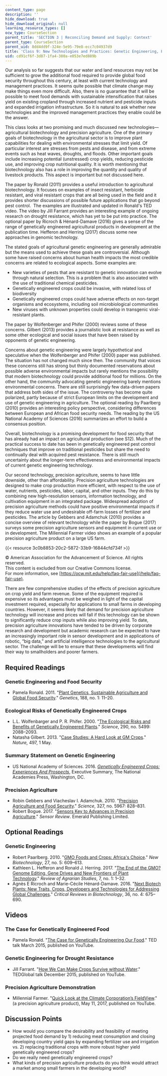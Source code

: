 ```yaml
---
content_type: page
description: ''
hide_download: true
hide_download_original: null
learning_resource_types: []
ocw_type: CourseSection
parent_title: 'SECTION 3 | Reconciling Demand and Supply: Context'
parent_type: CourseSection
parent_uid: 8dd4dd9f-324e-5e95-79e8-ecc7c04937d9
title: 'Class 9: New Technologies and Practices: Genetic Engineering, Precision Agriculture'
uid: cd91cf6f-3d87-1fa4-380a-e053e7ed889b
---
```


Our analysis so far suggests that our water and land resources may not be sufficient to grow the additional food required to provide global food security throughout this century, at least with current technology and management practices. It seems quite possible that climate change may make things even more difficult. Also, there is no guarantee that it will be possible to meet food demands with sustainable intensification that raises yield on existing cropland through increased nutrient and pesticide inputs and expanded irrigation infrastructure. So it is natural to ask whether new technologies and the improved management practices they enable could be the answer.

This class looks at two promising and much discussed new technologies—agricultural biotechnology and precision agriculture. One of the primary goals of biotechnology in the agricultural sector is to improve plant capabilities for dealing with environmental stresses that limit yield. Of particular interest are stresses from pests and disease, and from extreme events such as heat waves, droughts, and floods. Other important goals include increasing potential (unstressed) crop yields, reducing pesticide use, and improving crop nutritional quality. It is worth mentioning that biotechnology also has a role in improving the quantity and quality of livestock products. This aspect is important but not discussed here.

The paper by Ronald (2011) provides a useful introduction to agricultural biotechnology. It focuses on examples of insect resistant, herbicide resistant, and viral resistant crops that are all being used in the field and it provides shorter discussions of possible future applications that go beyond pest control.  The examples are illustrated and updated in Ronald's TED video. The video by Jill Farrant provides an interesting example of ongoing research on drought resistance, which has yet to be put into practice. The optional paper by Ricroch & Hénard-Damave (2016) gives a sense of the range of genetically engineered agricultural products in development at the publication time. Hefferon and Herring (2017) discuss some new approaches in genomic technology.

The stated goals of agricultural genetic engineering are generally admirable but the means used to achieve these goals are controversial. Although some have raised concerns about human health impacts the most credible concerns are related to ecological aspects. Some examples are:

*   New varieties of pests that are resistant to genetic innovation can evolve through natural selection. This is a problem that is also associated with the use of traditional chemical pesticides.
*   Genetically engineered crops could be invasive, with related loss of biodiversity
*   Genetically engineered crops could have adverse effects on non-target organisms and ecosystems, including soil microbiological communities
*   New viruses with unknown properties could develop in transgenic viral-resistant plants.

The paper by Wolfenberger and Phifer (2000) reviews some of these concerns. Gilbert (2013) provides a journalistic look at resistance as well as some other ecological and social issues that have been raised by opponents of genetic engineering.

Concerns about genetic engineering were largely hypothetical and speculative when the Wolfenberger and Phifer (2000) paper was published. The situation has not changed much since then. The community that voices these concerns still has strong but thinly documented reservations about possible adverse environmental impacts but rarely mentions the possibility that modern biotechnology could provide additional food for millions. On the other hand, the community advocating genetic engineering barely mentions environmental concerns. There are still surprisingly few data-driven papers that address both sides of the issue. The controversy has become quite polarized, partly because of strict European limits on the development and use of genetic engineering in agriculture. The optional reading by Paarlberg (2010) provides an interesting policy perspective, considering differences between European and African food security needs. The reading by the US National Academy of Sciences (2016) summarizes an effort to build a consensus position.

Overall, biotechnology is a promising development for food security that has already had an impact on agricultural production (see S12). Much of the practical success to date has been in genetically engineered pest control techniques that improve on traditional pesticides but share the need to continually deal with acquired pest resistance. There is still much uncertainty about the longer-term effectiveness and environmental impacts of current genetic engineering technology.

Our second technology, precision agriculture, seems to have little downside, other than affordability. Precision agriculture technologies are designed to make crop production more efficient, with respect to the use of water, nutrients, pesticides, labor, capital, and other inputs. They do this by combining new high-resolution sensors, information technology, and cultivation equipment in an integrated package. Widespread adoption of precision agriculture methods could have positive environmental impacts if they reduce water use and undesirable off-farm losses of fertilizer and pesticides. The article by Gebbers and Adamchuk (2010) provides a concise overview of relevant technology while the paper by Bogue (2017) surveys some precision agriculture sensors and equipment in current use or in development. The Millennial Farmer video shows an example of a popular precision agriculture product on a large US farm.

{{< resource 3c0b8853-20c2-5872-33b9-16844cfd734f >}}

© American Association for the Advancement of Science. All rights reserved.  
This content is excluded from our Creative Commons license.  
For more information, see [https://ocw.mit.edu/help/faq-fair-use](/help/faq-fair-use).

There are few comprehensive studies of the effects of precision agriculture on crop yield and farm revenue. Some of the equipment required is expensive so its advantages must be weighed in light of the capital investment required, especially for applications to small farms in developing countries. However, it seems likely that demand for precision agriculture technology will increase and prices will fall if this technology can be shown to significantly reduce crop inputs while also improving yield. To date, precision agriculture innovations have tended to be driven by corporate research and development but academic research can be expected to have an increasingly important role in sensor development and in applications of robotic, “big data,” and artificial intelligence technologies to the agricultural sector. The challenge will be to ensure that these developments will find their way to smallholders and poorer farmers.

Required Readings
-----------------

### Genetic Engineering and Food Security

*   Pamela Ronald. 2011. "[Plant Genetics, Sustainable Agriculture and Global Food Security](https://pubmed.ncbi.nlm.nih.gov/21546547/)." _Genetics_, 188, no. 1: 11–20.

### Ecological Risks of Genetically Engineered Crops

*   L.L. Wolfenbarger and P. R. Phifer. 2000. "[The Ecological Risks and Benefits of Genetically Engineered Plants](https://science.sciencemag.org/content/290/5499/2088)." _Science_, 290, no. 5499: 2088–2093.
*   Natasha Gilbert. 2013. "[Case Studies: A Hard Look at GM Crops](https://www.nature.com/news/case-studies-a-hard-look-at-gm-crops-1.12907)." _Nature,_ 497, 1 May.

### Summary Statement on Genetic Engineering

*   US National Academy of Sciences. 2016. _[Genetically Engineered Crops: Experiences And Prospects](https://www.nap.edu/catalog/23395/genetically-engineered-crops-experiences-and-prospects)_, Executive Summary, The National Academies Press, Washington, DC.

### Precision Agriculture

*   Robin Gebbers and Viacheslav I. Adamchuk. 2010. "[Precision Agriculture and Food Security](https://science.sciencemag.org/content/327/5967/828)." _Science_, 327, no. 5967: 828–831.
*   Robert Bogue. 2017. "[Sensors Key to Advances in Precision Agriculture](https://www.emerald.com/insight/content/doi/10.1108/SR-10-2016-0215/full/html)." _Sensor Review_. Emerald Publishing Limited.

Optional Readings
-----------------

### Genetic Engineering

*   Robert Paarlberg. 2010. "[GMO Foods and Crops: Africa's Choice](https://pubmed.ncbi.nlm.nih.gov/20637906/)." _New Biotechnology_, 27, no. 5: 609–613.
*   Kathleen L. Hefferon and Ronald J. Herring. 2017. "[The End of the GMO? Genome Editing, Gene Drives and New Frontiers of Plant Technology](https://ideas.repec.org/a/fas/journl/v7y2017i1p1-32.html)." _Review of Agrarian Studies_, 7, no. 1: 1–32.
*   Agnès E Ricroch and Marie-Cécile Hénard-Damave. 2016. "[Next Biotech Plants: New Traits, Crops, Developers and Technologies for Addressing Global Challenges](https://pubmed.ncbi.nlm.nih.gov/25641327/)." _Critical Reviews in Biotechnology_, 36, no. 4: 675–690.

Videos
------

### The Case for Genetically Engineered Food

*   Pamela Ronald. "[The Case for Genetically Engineering Our Food](https://www.ted.com/talks/pamela_ronald_the_case_for_engineering_our_food?language=en)." TED talk March 2015, published on YouTube.

### Genetic Engineering for Drought Resistance

*   Jill Farrant. "[How We Can Make Crops Survive without Water](https://www.ted.com/talks/jill_farrant_how_we_can_make_crops_survive_without_water#t-841575)." TEDGlobal talk December 2015, published on YouTube.

### Precision Agriculture Demonstration

*   Millennial Farmer. "[Quick Look at the Climate Corporation’s FieldView](https://www.youtube.com/watch?v=meHAeym_-HY)." (a precision agriculture product), May 11, 2017, published on YouTube.

Discussion Points
-----------------

*   How would you compare the desirability and feasibility of meeting projected food demand by 1) reducing meat consumption and closing developing country yield gaps by expanding fertilizer use and irrigation vs. 2) replacing traditional crops with more robust higher yield genetically engineered crops?
*   Do we really need genetically engineered crops?
*   What kinds of precision agriculture products do you think would attract a market among small farmers in the developing world?